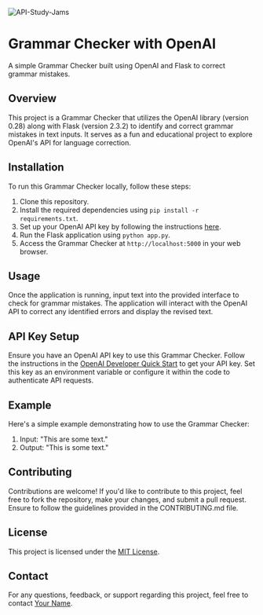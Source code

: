 ![API-Study-Jams](https://i.postimg.cc/FHWFtNp2/banner.png)
# Grammar Checker with OpenAI

A simple Grammar Checker built using OpenAI and Flask to correct grammar mistakes.

## Overview

This project is a Grammar Checker that utilizes the OpenAI library (version 0.28) along with Flask (version 2.3.2) to identify and correct grammar mistakes in text inputs. It serves as a fun and educational project to explore OpenAI's API for language correction.

## Installation

To run this Grammar Checker locally, follow these steps:

1. Clone this repository.
2. Install the required dependencies using `pip install -r requirements.txt`.
3. Set up your OpenAI API key by following the instructions [here](https://openai.com/docs/developer-quickstart/).
4. Run the Flask application using `python app.py`.
5. Access the Grammar Checker at `http://localhost:5000` in your web browser.

## Usage

Once the application is running, input text into the provided interface to check for grammar mistakes. The application will interact with the OpenAI API to correct any identified errors and display the revised text.

## API Key Setup

Ensure you have an OpenAI API key to use this Grammar Checker. Follow the instructions in the [OpenAI Developer Quick Start](https://openai.com/docs/developer-quickstart/) to get your API key. Set this key as an environment variable or configure it within the code to authenticate API requests.

## Example

Here's a simple example demonstrating how to use the Grammar Checker:

1. Input: "This are some text."
2. Output: "This is some text."

## Contributing

Contributions are welcome! If you'd like to contribute to this project, feel free to fork the repository, make your changes, and submit a pull request. Ensure to follow the guidelines provided in the CONTRIBUTING.md file.

## License

This project is licensed under the [MIT License](LICENSE).

## Contact

For any questions, feedback, or support regarding this project, feel free to contact [Your Name](mailto:your-email@example.com).
